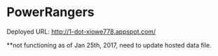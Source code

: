 # PowerRangers

Deployed URL: http://1-dot-xiowe778.appspot.com/

**not functioning as of Jan 25th, 2017, need to update hosted data file.
